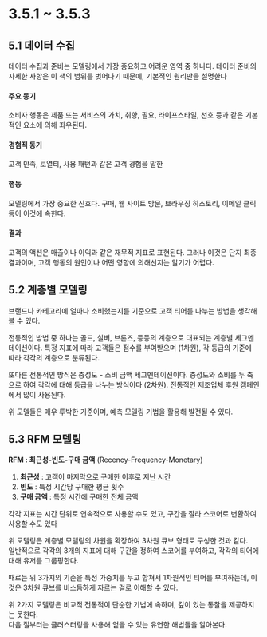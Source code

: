 # 3.5.1 ~ 3.5.3

## 5.1 데이터 수집

데이터 수집과 준비는 모델링에서 가장 중요하고 어려운 영역 중 하나다. 데이터 준비의 자세한 사항은 이 책의 범위를 벗어나기 때문에, 기본적인 원리만을 설명한다

#### 주요 동기

소비자 행동은 제품 또는 서비스의 가치, 취향, 필요, 라이프스타일, 선호 등과 같은 기본적인 요소에 의해 좌우된다.

#### 경험적 동기

고객 만족, 로열티, 사용 패턴과 같은 고객 경험을 말한

#### 행동

모델링에서 가장 중요한 신호다. 구매, 웹 사이트 방문, 브라우징 히스토리, 이메일 클릭 등이 이것에 속한다.

#### 결과

고객의 액션은 매출이나 이익과 같은 재무적 지표로 표현된다. 그러나 이것은 단지 최종 결과이며, 고객 행동의 원인이나 어떤 영향에 의해선지는 알기가 어렵다.

## 5.2 계층별 모델링

브랜드나 카테고리에 얼마나 소비했는지를 기준으로 고객 티어를 나누는 방법을 생각해볼 수 있다. 

전통적인 방법 중 하나는 골드, 실버, 브론즈, 등등의 계층으로 대표되는 계층별 세그멘테이션이다. 특정 지표에 따라 고객들은 점수를 부여받으며 \(1차원\), 각 등급의 기준에 따라 각각의 계층으로 분류된다.

또다른 전통적인 방식은 충성도 - 소비 금액 세그멘테이션이다. 충성도와 소비를 두 축으로 하여 각각에 대해 등급을 나누는 방식이다 \(2차원\). 전통적인 제조업체 후원 캠페인에서 많이 사용된다.

위 모델들은 매우 투박한 기준이며, 예측 모델링 기법을 활용해 발전될 수 있다.

## 5.3 RFM 모델링

**RFM : 최근성-빈도-구매 금액** \(Recency-Frequency-Monetary\)

1. **최근성** : 고객이 마지막으로 구매한 이후로 지난 시간
2. **빈도** : 특정 시간당 구매한 평균 횟수
3. **구매 금액** : 특정 시간에 구매한 전체 금액

각각 지표는 시간 단위로 연속적으로 사용할 수도 있고, 구간을 잘라 스코어로 변환하여 사용할 수도 있다

위 모델링은 계층별 모델링의 차원을 확장하여 3차원 큐브 형태로 구성한 것과 같다.  
일반적으로 각각의 3개의 지표에 대해 구간을 정하여 스코어를 부여하고, 각각의 티어에 대해 유저를 그룹핑한다.

때로는 위 3가지의 기준을 특정 가중치를 두고 합쳐서 1차원적인 티어를 부여하는데, 이것은 3차원 큐브를 비스듬하게 자르는 걸로 이해할 수 있다.



위 2가지 모델링은 비교적 전통적이 단순한 기법에 속하며, 깊이 있는 통찰을 제공하지는 못한다.  
다음 절부터는 클러스터링을 사용해 얻을 수 있는 유연한 해법들을 알아본다.



